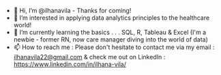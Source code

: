 - 👋 Hi, I’m @ilhanavila - Thanks for coming! 
- 👀 I’m interested in applying data analytics principles to the healthcare world! 
- 🌱 I’m currently learning the basics . . . SQL, R, Tableau & Excel (I'm a newbie - former RN, now care manager diving into the world of data) 
- 📫 How to reach me : Please don't hesitate to contact me via my email : ilhanavila22@gmail.com & check me out on LinkedIn : https://www.linkedin.com/in/ilhana-vila/

<!---
ilhanavila/ilhanavila is a ✨ special ✨ repository because its `README.md` (this file) appears on your GitHub profile.
You can click the Preview link to take a look at your changes.
--->
